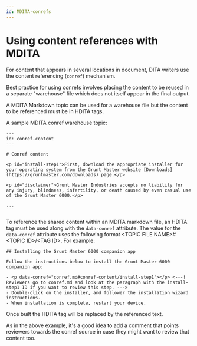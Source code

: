 ```yaml
---
id: MDITA-conrefs
---
```


# Using content references with MDITA

For content that appears in several locations in document, DITA writers use the content referencing (`conref`) mechanism.

Best practice for using conrefs involves placing the content to be reused in a separate "warehouse" file which does not itself appear in the final output.

A MDITA Markdown topic can be used for a warehouse file but the content to be referenced must be in HDITA tags.

A sample MDITA conref warehouse topic:
```
---
id: conref-content
---

# Conref content

<p id="install-step1">First, download the appropriate installer for your operating system from the Grunt Master website [Downloads](https://gruntmaster.com/downloads) page.</p>

<p id="disclaimer">Grunt Master Industries accepts no liability for any injury, blindness, infertility, or death caused by even casual use of the Grunt Master 6000.</p>

...
 
```
To reference the shared content within an MDITA markdown file, an HDITA tag must be used along with the `data-conref` attribute. The value for the `data-conref` attribute uses the following format \<TOPIC FILE NAME\>#\<TOPIC ID\>/\<TAG ID\>. For example:
```
## Installing the Grunt Master 6000 companion app

Follow the instructions below to install the Grunt Master 6000 companion app:

- <p data-conref="conref.md#conref-content/install-step1"></p> <---! Reviewers go to conref.md and look at the paragraph with the install-step1 ID if you want to review this step. --->
- Double-click on the installer, and follower the installation wizard instructions.
- When installation is complete, restart your device.
```
Once built the HDITA tag will be replaced by the referenced text.

As in the above example, it's a good idea to add a comment that points reviewers towards the conref source in case they might want to review that content too. 
